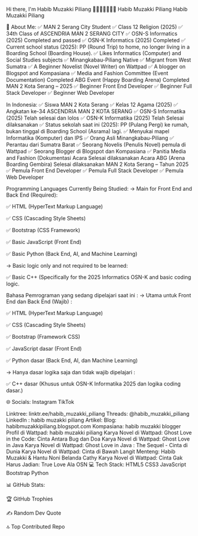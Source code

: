 Hi there, I'm Habib Muzakki Piliang 👏👏👏👏👏👏👏
Habib Muzakki Piliang
Habib Muzakki Piliang

💫 About Me:
✅ MAN 2 Serang City Student
✅ Class 12 Religion (2025)
✅ 34th Class of ASCENDRIA MAN 2 SERANG CITY
✅ OSN-S Informatics (2025) Completed and passed
✅ OSN-K Informatics (2025) Completed
✅ Current school status (2025): PP (Round Trip) to home, no longer living in a Boarding School (Boarding House).
✅ Likes Informatics (Computer) and Social Studies subjects
✅ Minangkabau-Piliang Native
✅ Migrant from West Sumatra
✅ A Beginner Novelist (Novel Writer) on Wattpad
✅ A blogger on Blogspot and Kompasiana
✅ Media and Fashion Committee (Event Documentation) Completed
ABG Event (Happy Boarding Arena) Completed
MAN 2 Kota Serang – 2025
✅ Beginner Front End Developer
✅ Beginner Full Stack Developer
✅ Beginner Web Developer

In Indonesia:
✅ Siswa MAN 2 Kota Serang
✅ Kelas 12 Agama (2025)
✅ Angkatan ke-34 ASCENDRIA MAN 2 KOTA SERANG
✅ OSN-S Informatika (2025) Telah selesai dan lolos
✅ OSN-K Informatika (2025) Telah Selesai dilaksanakan
✅ Status sekolah saat ini (2025): PP (Pulang Pergi) ke rumah, bukan tinggal di Boarding School (Asrama) lagi.
✅ Menyukai mapel Informatika (Komputer) dan IPS
✅ Orang Asli Minangkabau-Piliang
✅ Perantau dari Sumatra Barat
✅ Seorang Novelis (Penulis Novel) pemula di Wattpad
✅ Seorang Blogger di Blogspot dan Kompasiana
✅ Panitia Media and Fashion (Dokumentasi Acara Selesai dilaksanakan
Acara ABG (Arena Boarding Gembira) Selesai dilaksanakan
MAN 2 Kota Serang – Tahun 2025
✅ Pemula Front End Developer
✅ Pemula Full Stack Developer
✅ Pemula Web Developer

Programming Languages ​​Currently Being Studied:
→ Main for Front End and Back End (Required):

✅ HTML (HyperText Markup Language)

✅ CSS (Cascading Style Sheets)

✅ Bootstrap (CSS Framework)

✅ Basic JavaScript (Front End)

✅ Basic Python (Back End, AI, and Machine Learning)

→ Basic logic only and not required to be learned:

✅ Basic C++ (Specifically for the 2025 Informatics OSN-K and basic coding logic.

Bahasa Pemrograman yang sedang dipelajari saat ini :
→ Utama untuk Front End dan Back End (Wajib) :

✅ HTML (HyperText Markup Language)

✅ CSS (Cascading Style Sheets)

✅ Bootstrap (Framework CSS)

✅ JavaScript dasar (Front End)

✅ Python dasar (Back End, AI, dan Machine Learning)

→ Hanya dasar logika saja dan tidak wajib dipelajari :

✅ C++ dasar (Khusus untuk OSN-K Informatika 2025 dan logika coding dasar.)

🌐 Socials:
Instagram TikTok

Linktree: linktr.ee/habib_muzakki_piliang
Threads: @habib_muzakki_piliang
LinkedIn : habib muzakki piliang
Artikel:
Blog: habibmuzakkipiliang.blogspot.com
Kompasiana: habib muzakki blogger
Profil di Wattpad: habib muzakki piliang
Karya Novel di Wattpad: Ghost Love in the Code: Cinta Antara Bug dan Doa
Karya Novel di Wattpad: Ghost Love in Java
Karya Novel di Wattpad: Ghost Love in Java : The Sequel - Cinta di Dunia
Karya Novel di Wattpad: Cinta di Bawah Langit Menteng: Habib Muzakki & Hantu Noni Belanda Cathy
Karya Novel di Wattpad: Cinta Gak Harus Jadian: True Love Ala OSN
💻 Tech Stack:
HTML5 CSS3 JavaScript Bootstrap
Python

📊 GitHub Stats:






🏆 GitHub Trophies


✍️ Random Dev Quote


🔝 Top Contributed Repo


